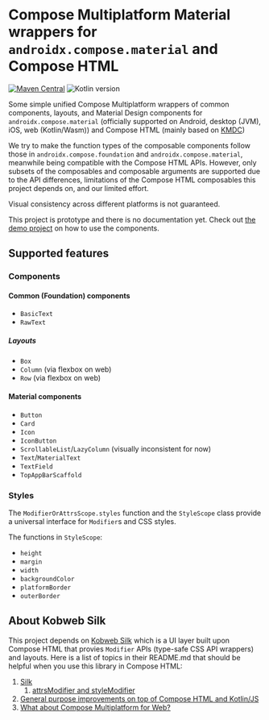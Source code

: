 # Compose Multiplatform Material wrappers for `androidx.compose.material` and Compose HTML

[![Maven Central](https://img.shields.io/maven-central/v/com.huanshankeji/compose-multiplatform-material)](https://search.maven.org/search?q=g:com.huanshankeji%20AND%20a:compose-multiplatform-*)
![Kotlin version](https://kotlin-version.aws.icerock.dev/kotlin-version?group=com.huanshankeji&name=compose-multiplatform-material)

Some simple unified Compose Multiplatform wrappers of common components, layouts, and Material Design components for `androidx.compose.material` (officially supported on Android, desktop (JVM), iOS, web (Kotlin/Wasm)) and Compose HTML (mainly based on [KMDC](https://github.com/mpetuska/kmdc))

<!-- a set of APIs for Compose HTML similar to those in `androidx.compose.material` -->

We try to make the function types of the composable components follow those in `androidx.compose.foundation` and `androidx.compose.material`, meanwhile being compatible with the Compose HTML APIs. However, only subsets of the composables and composable arguments are supported due to the API differences, limitations of the Compose HTML composables this project depends on, and our limited effort.

Visual consistency across different platforms is not guaranteed.

This project is prototype and there is no documentation yet. Check out [the demo project](demo) on how to use the components.

## Supported features

### Components

#### Common (Foundation) components

- `BasicText`
- `RawText`

##### Layouts

- `Box`
- `Column` (via flexbox on web)
- `Row` (via flexbox on web)

#### Material components

- `Button`
- `Card`
- `Icon`
- `IconButton`
- `ScrollableList`/`LazyColumn` (visually inconsistent for now)
- `Text`/`MaterialText`
- `TextField`
- `TopAppBarScaffold`

### Styles

The `ModifierOrAttrsScope.styles` function and the `StyleScope` class provide a universal interface for `Modifier`s and CSS styles.

The functions in `StyleScope`:

- `height`
- `margin`
- `width`
- `backgroundColor`
- `platformBorder`
- `outerBorder`

## About Kobweb Silk

This project depends on [Kobweb Silk](https://github.com/varabyte/kobweb?tab=readme-ov-file#silk) which is a UI layer built upon Compose HTML that provies `Modifier` APIs (type-safe CSS API wrappers) and layouts. Here is a list of topics in their README.md that should be helpful when you use this library in Compose HTML:

1. [Silk](https://github.com/varabyte/kobweb?tab=readme-ov-file#silk)
   1. [attrsModifier and styleModifier](https://github.com/varabyte/kobweb?tab=readme-ov-file#attrsmodifier-and-stylemodifier) 
1. [General purpose improvements on top of Compose HTML and Kotlin/JS](https://github.com/varabyte/kobweb?tab=readme-ov-file#general-purpose-improvements-on-top-of-compose-html-and-kotlinjs)
1. [What about Compose Multiplatform for Web?](https://github.com/varabyte/kobweb?tab=readme-ov-file#what-about-compose-multiplatform-for-web)

